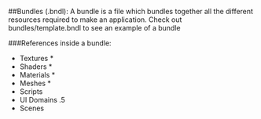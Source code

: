 ##Bundles (.bndl):
A bundle is a file which bundles together all the different resources required to make an application.
Check out bundles/template.bndl to see an example of a bundle

###References inside a bundle:
- Textures		*
- Shaders		*
- Materials		*
- Meshes		*
- Scripts		
- UI Domains	.5
- Scenes		
